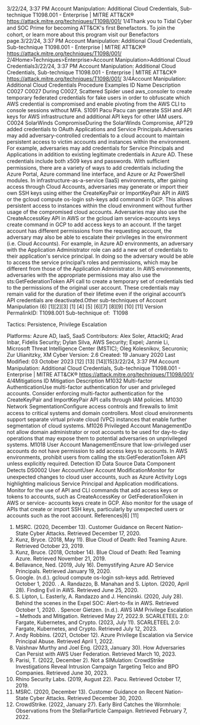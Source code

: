 3/22/24, 3:37 PM Account Manipulation: Additional Cloud Credentials, Sub-technique T1098.001 - Enterprise | MITRE ATT&CK®
https://attack.mitre.org/techniques/T1098/001/ 1/4Thank you to Tidal Cyber and SOC Prime for becoming ATT&CK's ﬁrst Benefactors. To join the cohort, or learn more about this program visit our
Benefactors page.3/22/24, 3:37 PM Account Manipulation: Additional Cloud Credentials, Sub-technique T1098.001 - Enterprise | MITRE ATT&CK®
https://attack.mitre.org/techniques/T1098/001/ 2/4Home>Techniques>Enterprise>Account Manipulation>Additional Cloud Credentials3/22/24, 3:37 PM Account Manipulation: Additional Cloud Credentials, Sub-technique T1098.001 - Enterprise | MITRE ATT&CK®
https://attack.mitre.org/techniques/T1098/001/ 3/4Account Manipulation: Additional Cloud Credentials
Procedure Examples
ID Name Description
C0027 C0027 During C0027, Scattered Spider used aws\_consoler to create temporary federated credentials for fake
users in order to obfuscate which AWS credential is compromised and enable pivoting from the AWS CLI
to console sessions without MFA.
S1091 Pacu Pacu can generate SSH and API keys for AWS infrastructure and additional API keys for other IAM users.
C0024 SolarWinds
CompromiseDuring the SolarWinds Compromise, APT29 added credentials to OAuth Applications and Service
Principals.Adversaries may add adversary-controlled credentials to a cloud account to maintain persistent access to victim accounts and instances
within the environment.
For example, adversaries may add credentials for Service Principals and Applications in addition to existing legitimate credentials in Azure
AD. These credentials include both x509 keys and passwords. With suﬃcient permissions, there are a variety of ways to add
credentials including the Azure Portal, Azure command line interface, and Azure or Az PowerShell modules.
In infrastructure-as-a-service (IaaS) environments, after gaining access through Cloud Accounts, adversaries may generate or import their
own SSH keys using either the CreateKeyPair or ImportKeyPair API in AWS or the gcloud compute os-login ssh-keys add command
in GCP. This allows persistent access to instances within the cloud environment without further usage of the compromised cloud accounts.
Adversaries may also use the CreateAccessKey API in AWS or the gcloud iam service-accounts keys create command in GCP to add
access keys to an account. If the target account has different permissions from the requesting account, the adversary may also be able to
escalate their privileges in the environment (i.e. Cloud Accounts). For example, in Azure AD environments, an adversary with the
Application Administrator role can add a new set of credentials to their application's service principal. In doing so the adversary would be
able to access the service principal’s roles and permissions, which may be different from those of the Application Administrator.
In AWS environments, adversaries with the appropriate permissions may also use the sts:GetFederationToken API call to create a
temporary set of credentials tied to the permissions of the original user account. These credentials may remain valid for the duration of their
lifetime even if the original account’s API credentials are deactivated.Other sub-techniques of Account Manipulation (6)
[1][2][3] [1]
[4]
[5]
[6][7]
[8][9]
[10]
[11]
Version PermalinkID: T1098.001
Sub-technique of:  T1098

Tactics: Persistence, Privilege Escalation

Platforms: Azure AD, IaaS, SaaS
Contributors: Alex Soler, AttackIQ; Arad Inbar, Fidelis Security; Dylan Silva, AWS Security; Expel; Jannie Li, Microsoft Threat
Intelligence Center (MSTIC); Oleg Kolesnikov, Securonix; Zur Ulianitzky, XM Cyber
Version: 2.6
Created: 19 January 2020
Last Modiﬁed: 03 October 2023
[12]
[13]
[14][15]3/22/24, 3:37 PM Account Manipulation: Additional Cloud Credentials, Sub-technique T1098.001 - Enterprise | MITRE ATT&CK®
https://attack.mitre.org/techniques/T1098/001/ 4/4Mitigations
ID Mitigation Description
M1032 Multi-factor
AuthenticationUse multi-factor authentication for user and privileged accounts. Consider enforcing multi-factor
authentication for the CreateKeyPair and ImportKeyPair API calls through IAM policies.
M1030 Network
SegmentationConﬁgure access controls and ﬁrewalls to limit access to critical systems and domain controllers.
Most cloud environments support separate virtual private cloud (VPC) instances that enable further
segmentation of cloud systems.
M1026 Privileged Account
ManagementDo not allow domain administrator or root accounts to be used for day-to-day operations that may
expose them to potential adversaries on unprivileged systems.
M1018 User Account
ManagementEnsure that low-privileged user accounts do not have permission to add access keys to accounts. In
AWS environments, prohibit users from calling the sts:GetFederationToken API unless explicitly
required.
Detection
ID Data Source Data Component Detects
DS0002 User AccountUser Account
ModiﬁcationMonitor for unexpected changes to cloud user accounts, such as Azure Activity Logs
highlighting malicious Service Principal and Application modiﬁcations.
Monitor for the use of API and CLI commands that add access keys or tokens to
accounts, such as CreateAccessKey or GetFederationToken in AWS or service-
accounts keys create in GCP. Also monitor for the usage of APIs that create or import
SSH keys, particularly by unexpected users or accounts such as the root account.
References[6]
[11]
1. MSRC. (2020, December 13). Customer Guidance on Recent
Nation-State Cyber Attacks. Retrieved December 17, 2020.
2. Kunz, Bryce. (2018, May 11). Blue Cloud of Death: Red
Teaming Azure. Retrieved October 23, 2019.
3. Kunz, Bruce. (2018, October 14). Blue Cloud of Death: Red
Teaming Azure. Retrieved November 21, 2019.
4. Bellavance, Ned. (2019, July 16). Demystifying Azure AD
Service Principals. Retrieved January 19, 2020.
5. Google. (n.d.). gcloud compute os-login ssh-keys add.
Retrieved October 1, 2020.
. A. Randazzo, B. Manahan and S. Lipton. (2020, April 28).
Finding Evil in AWS. Retrieved June 25, 2020.
7. S. Lipton, L. Easterly, A. Randazzo and J. Hencinski. (2020,
July 28). Behind the scenes in the Expel SOC: Alert-to-ﬁx in
AWS. Retrieved October 1, 2020.
. Spencer Gietzen. (n.d.). AWS IAM Privilege Escalation –
Methods and Mitigation. Retrieved May 27, 2022.9. SCARLETEEL 2.0: Fargate, Kubernetes, and Crypto. (2023, July
11). SCARLETEEL 2.0: Fargate, Kubernetes, and Crypto.
Retrieved July 12, 2023.
10. Andy Robbins. (2021, October 12). Azure Privilege Escalation
via Service Principal Abuse. Retrieved April 1, 2022.
11. Vaishnav Murthy and Joel Eng. (2023, January 30). How
Adversaries Can Persist with AWS User Federation. Retrieved
March 10, 2023.
12. Parisi, T. (2022, December 2). Not a SIMulation: CrowdStrike
Investigations Reveal Intrusion Campaign Targeting Telco and
BPO Companies. Retrieved June 30, 2023.
13. Rhino Security Labs. (2019, August 22). Pacu. Retrieved
October 17, 2019.
14. MSRC. (2020, December 13). Customer Guidance on Recent
Nation-State Cyber Attacks. Retrieved December 30, 2020.
15. CrowdStrike. (2022, January 27). Early Bird Catches the
Wormhole: Observations from the StellarParticle Campaign.
Retrieved February 7, 2022.